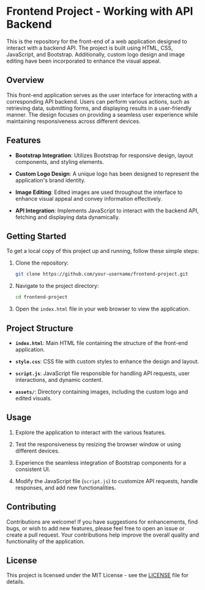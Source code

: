 # Frontend Project - Working with API Backend

This is the repository for the front-end of a web application designed to interact with a backend API. The project is built using HTML, CSS, JavaScript, and Bootstrap. Additionally, custom logo design and image editing have been incorporated to enhance the visual appeal.

## Overview

This front-end application serves as the user interface for interacting with a corresponding API backend. Users can perform various actions, such as retrieving data, submitting forms, and displaying results in a user-friendly manner. The design focuses on providing a seamless user experience while maintaining responsiveness across different devices.

## Features

- **Bootstrap Integration**: Utilizes Bootstrap for responsive design, layout components, and styling elements.
  
- **Custom Logo Design**: A unique logo has been designed to represent the application's brand identity.
  
- **Image Editing**: Edited images are used throughout the interface to enhance visual appeal and convey information effectively.
  
- **API Integration**: Implements JavaScript to interact with the backend API, fetching and displaying data dynamically.

## Getting Started

To get a local copy of this project up and running, follow these simple steps:

1. Clone the repository:
   ```bash
   git clone https://github.com/your-username/frontend-project.git
   ```

2. Navigate to the project directory:
   ```bash
   cd frontend-project
   ```

3. Open the `index.html` file in your web browser to view the application.

## Project Structure

- **`index.html`**: Main HTML file containing the structure of the front-end application.
  
- **`style.css`**: CSS file with custom styles to enhance the design and layout.
  
- **`script.js`**: JavaScript file responsible for handling API requests, user interactions, and dynamic content.
  
- **`assets/`**: Directory containing images, including the custom logo and edited visuals.

## Usage

1. Explore the application to interact with the various features.
   
2. Test the responsiveness by resizing the browser window or using different devices.

3. Experience the seamless integration of Bootstrap components for a consistent UI.

4. Modify the JavaScript file (`script.js`) to customize API requests, handle responses, and add new functionalities.

## Contributing

Contributions are welcome! If you have suggestions for enhancements, find bugs, or wish to add new features, please feel free to open an issue or create a pull request. Your contributions help improve the overall quality and functionality of the application.

## License

This project is licensed under the MIT License - see the [LICENSE](LICENSE) file for details.
